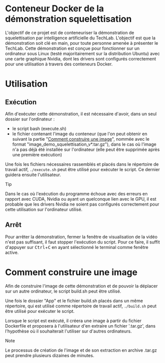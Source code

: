 # Conteneur Docker de la démonstration squelettisation

L'objectif de ce projet est de conteneuriser la démonstration de squelettisation par intelligence artificielle du TechLab.
L'objectif est que la démonstration soit clé en main, pour toute personne amenée à présenter le TechLab.
Cette démonstration est conçue pour fonctionner sur un ordinateur sous Linux (testé majoritairement sur la distribution Ubuntu) avec une carte graphique Nvidia, dont les drivers sont configurés correctement pour une utilisation à travers des conteneurs Docker.

# Utilisation
## Exécution

Afin d'exécuter cette démonstration, il est nécessaire d'avoir, dans un seul dossier sur l'ordinateur : 
- le script bash (execute.sh)
- le fichier contenant l'image du conteneur (que l'on peut obtenir en suivant la partie "[Comment construire une image](#comment-construire-une-image)", nommée avec le format "image_demo_squelettisation_v*.tar.gz"), dans le cas où l'image n'a pas déjà été installée sur l'ordinateur (elle peut être supprimée après une première exécution)

Une fois les fichiers nécessaires rassemblés et placés dans le répertoire de travail actif, `./execute.sh` peut être utilisé pour exécuter le script. Ce dernier guidera ensuite l'utilisateur.

> [!TIP]
> Dans le cas où l'exécution du programme échoue avec des erreurs en rapport avec CUDA, Nvidia ou ayant un quelconque lien avec le GPU, il est probable que les drivers Nvidia ne soient pas configurés correctement pour cette utilisation sur l'ordinateur utilisé. 

## Arrêt

Pour arrêter la démonstration, fermer la fenêtre de visualisation de la vidéo n'est pas suffisant, il faut stopper l'exécution du script. Pour ce faire, il suffit d'appuyer sur <kbd>Ctrl</kbd>+<kbd>C</kbd> en ayant sélectionné le terminal comme fenêtre active.

# Comment construire une image

Afin de construire l'image de cette démonstration et de pouvoir la déplacer sur un autre ordinateur, le script build.sh peut être utilisé.

Une fois le dossier "App" et le fichier build.sh placés dans un même répertoire, qui est utilisé comme répertoire de travail actif, `./build.sh` peut être utilisé pour exécuter le script.

Lorsque le script est exécuté, il créera une image à partir du fichier Dockerfile et proposera à l'utilisateur d'en extraire un fichier '.tar.gz', dans l'hypothèse où il souhaiterait l'utiliser sur d'autres ordinateurs.

> [!NOTE]  
> Le processus de création de l'image et de son extraction en archive .tar.gz peut prendre plusieurs dizaines de minutes.
